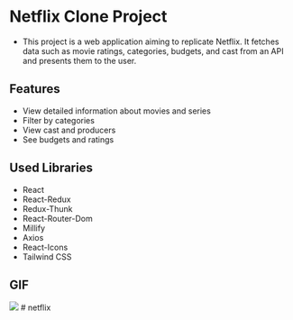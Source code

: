 # Netflix Clone Project

- This project is a web application aiming to replicate Netflix. It fetches data such as movie ratings, categories, budgets, and cast from an API and presents them to the user.

## Features

- View detailed information about movies and series
- Filter by categories
- View cast and producers
- See budgets and ratings

## Used Libraries

- React
- React-Redux
- Redux-Thunk
- React-Router-Dom
- Millify
- Axios
- React-Icons
- Tailwind CSS

## GIF

<img src="netflix-screen.gif">
#   n e t f l i x  
 
